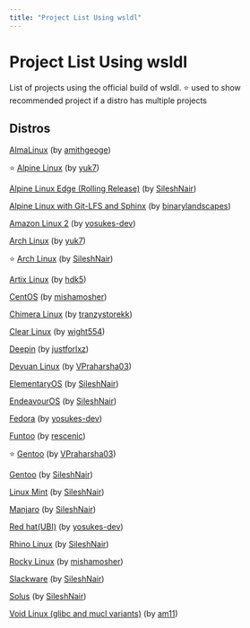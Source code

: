 ```yaml
---
title: "Project List Using wsldl"
---
```

# Project List Using wsldl
List of projects using the official build of wsldl.
⭐ used to show recommended project if a distro has multiple projects

## Distros
[AlmaLinux](https://github.com/amithgeorge/AlmaLinux-WSL2) (by [amithgeoge](https://github.com/amithgeorge))

⭐ [Alpine Linux](https://github.com/yuk7/AlpineWSL) (by [yuk7](https://github.com/yuk7))

[Alpine Linux Edge (Rolling Release)](https://github.com/sileshn/AlpineWSL2) (by [SileshNair](https://github.com/sileshn))

[Alpine Linux with Git-LFS and Sphinx](https://github.com/binarylandscapes/AlpineWSL) (by [binarylandscapes](https://github.com/binarylandscapes))

[Amazon Linux 2](https://github.com/yosukes-dev/AmazonWSL) (by [yosukes-dev](https://github.com/yosukes-dev))

[Arch Linux](https://github.com/yuk7/ArchWSL) (by [yuk7](https://github.com/yuk7))

⭐ [Arch Linux](https://github.com/sileshn/ArchWSL2) (by [SileshNair](https://github.com/sileshn))

[Artix Linux](https://github.com/hdk5/ArtixWSL) (by [hdk5](https://github.com/hdk5))

[CentOS](https://github.com/mishamosher/CentOS-WSL) (by [mishamosher](https://github.com/mishamosher))

[Chimera Linux](https://github.com/tranzystorekk/ChimeraWSL) (by [tranzystorekk](https://github.com/tranzystorekk))

[Clear Linux](https://github.com/wight554/ClearWSL/) (by [wight554](https://github.com/wight554))

[Deepin](https://github.com/justforlxz/DeepinWSL/) (by [justforlxz](https://github.com/justforlxz))

[Devuan Linux](https://github.com/VPraharsha3/DevuanWSL) (by [VPraharsha03](https://github.com/VPraharsha03))

[ElementaryOS](https://github.com/sileshn/ElementaryWSL2) (by [SileshNair](https://github.com/sileshn))

[EndeavourOS](https://github.com/sileshn/EndeavourOSWSL2) (by [SileshNair](https://github.com/sileshn))

[Fedora](https://github.com/yosukes-dev/FedoraWSL) (by [yosukes-dev](https://github.com/yosukes-dev))

[Funtoo](https://github.com/rescenic/FuntooWSL) (by [rescenic](https://github.com/rescenic)) 

⭐ [Gentoo](https://github.com/VPraharsha03/GentooWSL2) (by [VPraharsha03](https://github.com/VPraharsha03))

[Gentoo](https://github.com/sileshn/GentooWSL2) (by [SileshNair](https://github.com/sileshn))

[Linux Mint](https://github.com/sileshn/LinuxmintWSL2) (by [SileshNair](https://github.com/sileshn))

[Manjaro](https://github.com/sileshn/ManjaroWSL2) (by [SileshNair](https://github.com/sileshn))

[Red hat(UBI)](https://github.com/yosukes-dev/RHWSL) (by [yosukes-dev](https://github.com/yosukes-dev))

[Rhino Linux](https://github.com/sileshn/RhinoLinuxWSL2) (by [SileshNair](https://github.com/sileshn))

[Rocky Linux](https://github.com/mishamosher/RL-WSL) (by [mishamosher](https://github.com/mishamosher))

[Slackware](https://github.com/sileshn/SlackwareWSL2) (by [SileshNair](https://github.com/sileshn))

[Solus](https://github.com/sileshn/SolusWSL2) (by [SileshNair](https://github.com/sileshn))

[Void Linux (glibc and mucl variants)](https://github.com/am11/VoidWSL) (by [am11](https://github.com/am11))
